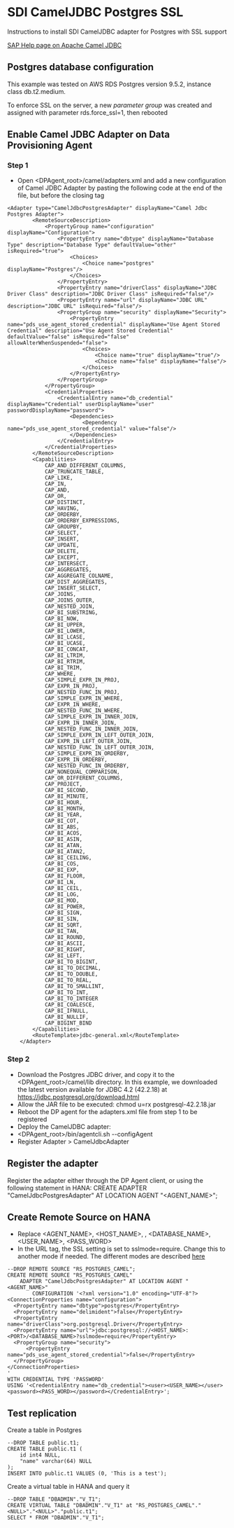 # SDI CamelJDBC Postgres SSL
Instructions to install SDI CamelJDBC adapter for Postgres with SSL support

[SAP Help page on Apache Camel JDBC](https://help.sap.com/viewer/7952ef28a6914997abc01745fef1b607/2.0_SPS05/en-US/598cdd48941a41128751892fe68393f4.html)

## Postgres database configuration
This example was tested on AWS RDS Postgres version 9.5.2, instance class db.t2.medium. 

To enforce SSL on the server, a new *parameter group* was created and assigned with parameter rds.force_ssl=1, then rebooted

## Enable Camel JDBC Adapter on Data Provisioning Agent
### Step 1
- Open <DPAgent_root>/camel/adapters.xml and add a new configuration of Camel JDBC Adapter by pasting the following code at the end of the file, but before the closing tag </Adapters>

```
<Adapter type="CamelJdbcPostgresAdapter" displayName="Camel Jdbc Postgres Adapter">
        <RemoteSourceDescription>
            <PropertyGroup name="configuration" displayName="Configuration">
                <PropertyEntry name="dbtype" displayName="Database Type" description="Database Type" defaultValue="other" isRequired="true">
                    <Choices>
                        <Choice name="postgres" displayName="Postgres"/>
                    </Choices>
                </PropertyEntry>
                <PropertyEntry name="driverClass" displayName="JDBC Driver Class" description="JDBC Driver Class" isRequired="false"/>
                <PropertyEntry name="url" displayName="JDBC URL" description="JDBC URL" isRequired="false"/>
                <PropertyGroup name="security" displayName="Security">
                    <PropertyEntry name="pds_use_agent_stored_credential" displayName="Use Agent Stored Credential" description="Use Agent Stored Credential" defaultValue="false" isRequired="false" allowAlterWhenSuspended="false">
                        <Choices>
                            <Choice name="true" displayName="true"/>
                            <Choice name="false" displayName="false"/>
                        </Choices>
                    </PropertyEntry>
                </PropertyGroup>
            </PropertyGroup>
            <CredentialProperties>
                <CredentialEntry name="db_credential" displayName="Credential" userDisplayName="user" passwordDisplayName="password">
                    <Dependencies>
                        <Dependency name="pds_use_agent_stored_credential" value="false"/>
                    </Dependencies>
                </CredentialEntry>
            </CredentialProperties>
        </RemoteSourceDescription>
        <Capabilities>
            CAP_AND_DIFFERENT_COLUMNS,
            CAP_TRUNCATE_TABLE,
            CAP_LIKE,
            CAP_IN,
            CAP_AND,
            CAP_OR,
            CAP_DISTINCT,
            CAP_HAVING,
            CAP_ORDERBY,
            CAP_ORDERBY_EXPRESSIONS,
            CAP_GROUPBY,
            CAP_SELECT,
            CAP_INSERT,
            CAP_UPDATE,
            CAP_DELETE,
            CAP_EXCEPT,
			CAP_INTERSECT,
            CAP_AGGREGATES,
            CAP_AGGREGATE_COLNAME,
            CAP_DIST_AGGREGATES,
            CAP_INSERT_SELECT,
            CAP_JOINS,
            CAP_JOINS_OUTER,
            CAP_NESTED_JOIN,
            CAP_BI_SUBSTRING,
            CAP_BI_NOW,
            CAP_BI_UPPER,
            CAP_BI_LOWER,
            CAP_BI_LCASE,
            CAP_BI_UCASE,
            CAP_BI_CONCAT,
            CAP_BI_LTRIM,
            CAP_BI_RTRIM,
            CAP_BI_TRIM,
            CAP_WHERE,
            CAP_SIMPLE_EXPR_IN_PROJ,
            CAP_EXPR_IN_PROJ,
            CAP_NESTED_FUNC_IN_PROJ,
            CAP_SIMPLE_EXPR_IN_WHERE,
            CAP_EXPR_IN_WHERE,
            CAP_NESTED_FUNC_IN_WHERE,
            CAP_SIMPLE_EXPR_IN_INNER_JOIN,
            CAP_EXPR_IN_INNER_JOIN,
            CAP_NESTED_FUNC_IN_INNER_JOIN,
            CAP_SIMPLE_EXPR_IN_LEFT_OUTER_JOIN,
            CAP_EXPR_IN_LEFT_OUTER_JOIN,
            CAP_NESTED_FUNC_IN_LEFT_OUTER_JOIN,
            CAP_SIMPLE_EXPR_IN_ORDERBY,
            CAP_EXPR_IN_ORDERBY,
            CAP_NESTED_FUNC_IN_ORDERBY,
            CAP_NONEQUAL_COMPARISON,
            CAP_OR_DIFFERENT_COLUMNS,
            CAP_PROJECT,
            CAP_BI_SECOND,
            CAP_BI_MINUTE,
            CAP_BI_HOUR,
			CAP_BI_MONTH,
            CAP_BI_YEAR,
            CAP_BI_COT,
            CAP_BI_ABS,
            CAP_BI_ACOS,
            CAP_BI_ASIN,
            CAP_BI_ATAN,
            CAP_BI_ATAN2,
            CAP_BI_CEILING,
            CAP_BI_COS,
            CAP_BI_EXP,
            CAP_BI_FLOOR,
            CAP_BI_LN,
            CAP_BI_CEIL,
            CAP_BI_LOG,
            CAP_BI_MOD,
            CAP_BI_POWER,
            CAP_BI_SIGN,
            CAP_BI_SIN,
            CAP_BI_SQRT,
            CAP_BI_TAN,
            CAP_BI_ROUND,
            CAP_BI_ASCII,
            CAP_BI_RIGHT,
            CAP_BI_LEFT,
            CAP_BI_TO_BIGINT,
            CAP_BI_TO_DECIMAL,
            CAP_BI_TO_DOUBLE,
            CAP_BI_TO_REAL,
            CAP_BI_TO_SMALLINT,
            CAP_BI_TO_INT,
            CAP_BI_TO_INTEGER
            CAP_BI_COALESCE,
            CAP_BI_IFNULL,
            CAP_BI_NULLIF,
            CAP_BIGINT_BIND
        </Capabilities>
        <RouteTemplate>jdbc-general.xml</RouteTemplate>
    </Adapter>
```

### Step 2
- Download the Postgres JDBC driver, and copy it to the <DPAgent_root>/camel/lib directory. In this example, 
we downloaded the latest version available for JDBC 4.2 (42.2.18) at https://jdbc.postgresql.org/download.html
- Allow the JAR file to be executed: chmod u=rx postgresql-42.2.18.jar
- Reboot the DP agent for the adapters.xml file from step 1 to be registered
- Deploy the CamelJDBC adapter: 
-	<DPAgent_root>/bin/agentcli.sh --configAgent
-	Register Adapter > CamelJdbcAdapter

## Register the adapter
Register the adapter either through the DP Agent client, or using the following statement in HANA:
CREATE ADAPTER "CamelJdbcPostgresAdapter" AT LOCATION AGENT "<AGENT_NAME>";

## Create Remote Source on HANA
- Replace <AGENT_NAME>, <HOST_NAME>, <PORT>, <DATABASE_NAME>, <USER_NAME>, <PASS_WORD>
- In the URL tag, the SSL setting is set to sslmode=require. Change this to another mode if needed. The different modes are described [here](https://jdbc.postgresql.org/documentation/head/ssl-client.html)

```
--DROP REMOTE SOURCE "RS_POSTGRES_CAMEL";
CREATE REMOTE SOURCE "RS_POSTGRES_CAMEL" 
	ADAPTER "CamelJdbcPostgresAdapter" AT LOCATION AGENT "<AGENT_NAME>"
		CONFIGURATION '<?xml version="1.0" encoding="UTF-8"?>
<ConnectionProperties name="configuration">
  <PropertyEntry name="dbtype">postgres</PropertyEntry>
  <PropertyEntry name="delimident">false</PropertyEntry>
  <PropertyEntry name="driverClass">org.postgresql.Driver</PropertyEntry>
  <PropertyEntry name="url">jdbc:postgresql://<HOST_NAME>:<PORT>/<DATABASE_NAME>?sslmode=require</PropertyEntry>
  <PropertyGroup name="security">
      <PropertyEntry name="pds_use_agent_stored_credential">false</PropertyEntry>
  </PropertyGroup>
</ConnectionProperties>
'
WITH CREDENTIAL TYPE 'PASSWORD'
USING '<CredentialEntry name="db_credential"><user><USER_NAME></user>
<password><PASS_WORD></password></CredentialEntry>';
```

## Test replication
Create a table in Postgres
```
--DROP TABLE public.t1;
CREATE TABLE public.t1 (
	id int4 NULL,
	"name" varchar(64) NULL
);
INSERT INTO public.t1 VALUES (0, 'This is a test');
```

Create a virtual table in HANA and query it
```
--DROP TABLE "DBADMIN"."V_T1";
CREATE VIRTUAL TABLE "DBADMIN"."V_T1" at "RS_POSTGRES_CAMEL"."<NULL>"."<NULL>"."public.t1";
SELECT * FROM "DBADMIN"."V_T1";
```
